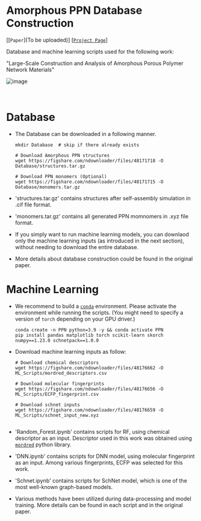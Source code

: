 # Amorphous PPN Database Construction
[[`Paper`](To be uploaded)]
[[`Project Page`](https://parkjunkil.github.io/Amorphous_PPN_Database/)]

Database and machine learning scripts used for the following work:

"Large-Scale Construction and Analysis of Amorphous Porous Polymer Network Materials"  

![image](https://github.com/parkjunkil/PPN_Database/assets/88761984/0584bce0-6e0b-4eaa-a4c1-c30c896edf96)


<br/>

# Database

  * The Database can be downloaded in a following manner.
    
     ```
     mkdir Database  # skip if there already exists
    
     # Download Amorphous PPN structures
     wget https://figshare.com/ndownloader/files/48171718 -O Database/structures.tar.gz
     
     # Download PPN monomers (Optional)
     wget https://figshare.com/ndownloader/files/48171715 -O Database/monomers.tar.gz
     ```

  * 'structures.tar.gz' contains structures after self-assembly simulation in .cif file format.
  * 'monomers.tar.gz' contains all generated PPN momnomers in .xyz file format.

  * If you simply want to run machine learning models, you can downlaod only the machine learning inputs (as introduced in the next section), without needing to download the entire database.  

  * More details about database construction could be found in the original paper.
 
    
    
# Machine Learning

  * We recommend to build a [`conda`](https://www.anaconda.com/products/distribution) environment. Please activate the environment while running the scripts.
    (You might need to specify a version of `torch` depending on your GPU driver.)
     ```
     conda create -n PPN python=3.9 -y && conda activate PPN
     pip install pandas matplotlib torch scikit-learn skorch numpy==1.23.0 schnetpack==1.0.0
     ```
  * Download machine learning inputs as follow:
    
     ```
     # Download chemical descriptors
     wget https://figshare.com/ndownloader/files/48176662 -O ML_Scripts/mordred_descriptors.csv
     
     # Download molecular fingerprints
     wget https://figshare.com/ndownloader/files/48176656 -O ML_Scripts/ECFP_fingerprint.csv

     # Download schnet inputs
     wget https://figshare.com/ndownloader/files/48176659 -O ML_Scripts/schnet_input_new.xyz
     

  * 'Random_Forest.ipynb' contains scripts for RF, using chemical descriptor as an input. Descriptor used in this work was obtained using [`mordred`](https://github.com/mordred-descriptor/mordred) python library.
    
  * 'DNN.ipynb' contains scripts for DNN model, using molecular fingerprint as an input. Among various fingerprints, ECFP was selected for this work.
    
  * 'Schnet.ipynb' contains scripts for SchNet model, which is one of the most well-known graph-based models.

  * Various methods have been utilized during data-processing and model training. More details can be found in each script and in the original paper. 
